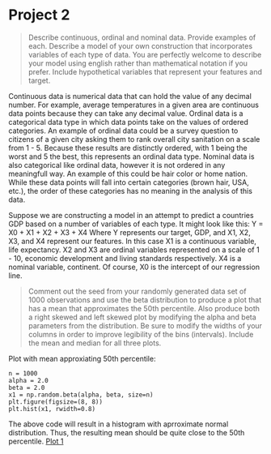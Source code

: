 # Project 2

> Describe continuous, ordinal and nominal data. Provide examples of each. Describe a model of your own construction that incorporates variables of each type of data. You are perfectly welcome to describe your model using english rather than mathematical notation if you prefer. Include hypothetical variables that represent your features and target.

Continuous data is numerical data that can hold the value of any decimal number. For example, average temperatures in a given area are continuous data points because they can take any decimal value.
Ordinal data is a categorical data type in which data points take on the values of ordered categories. An example of ordinal data could be a survey question to citizens of a given city asking them to rank overall city sanitation on a scale from 1 - 5. Because these results are distinctly ordered, with 1 being the worst and 5 the best, this represents an ordinal data type.
Nominal data is also categorical like ordinal data, however it is not ordered in any meaningfull way. An example of this could be hair color or home nation. While these data points will fall into certain categories (brown hair, USA, etc.), the order of these categories has no meaning in the analysis of this data.

Suppose we are constructing a model in an attempt to predict a countries GDP based on a number of variables of each type. It might look like this:
Y = X0 + X1 + X2 + X3 + X4
Where Y represents our target, GDP, and X1, X2, X3, and X4 represent our features. In this case X1 is a continuous variable, life expectancy. X2 and X3 are ordinal variables represented on a scale of 1 - 10, economic development and living standards respectively. X4 is a nominal variable, continent. Of course, X0 is the intercept of our regression line.


> Comment out the seed from your randomly generated data set of 1000 observations and use the beta distribution to produce a plot that has a mean that approximates the 50th percentile. Also produce both a right skewed and left skewed plot by modifying the alpha and beta parameters from the distribution. Be sure to modify the widths of your columns in order to improve legibility of the bins (intervals). Include the mean and median for all three plots.

Plot with mean approxiating 50th percentile:
```
n = 1000
alpha = 2.0
beta = 2.0
x1 = np.random.beta(alpha, beta, size=n)
plt.figure(figsize=(8, 8))
plt.hist(x1, rwidth=0.8)
```
The above code will result in a histogram with aprroximate normal distribution. Thus, the resulting mean should be quite close to the 50th percentile.
[Plot 1](Plot1.png)
